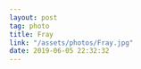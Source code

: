 ```yaml
---
layout: post
tag: photo
title: Fray
link: "/assets/photos/Fray.jpg"
date: 2019-06-05 22:32:32
---
```

